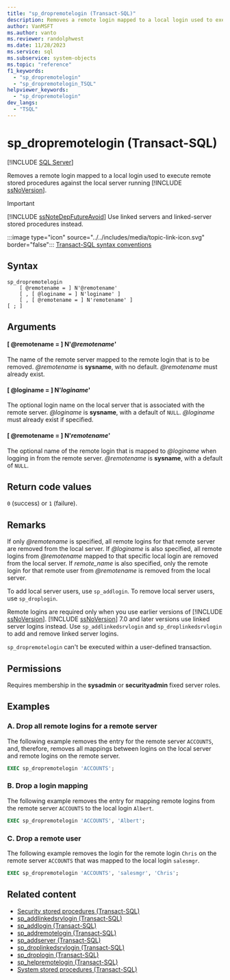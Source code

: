 ```yaml
---
title: "sp_dropremotelogin (Transact-SQL)"
description: Removes a remote login mapped to a local login used to execute remote stored procedures against the local server running SQL Server.
author: VanMSFT
ms.author: vanto
ms.reviewer: randolphwest
ms.date: 11/28/2023
ms.service: sql
ms.subservice: system-objects
ms.topic: "reference"
f1_keywords:
  - "sp_dropremotelogin"
  - "sp_dropremotelogin_TSQL"
helpviewer_keywords:
  - "sp_dropremotelogin"
dev_langs:
  - "TSQL"
---
```

# sp_dropremotelogin (Transact-SQL)

[!INCLUDE [SQL Server](../../includes/applies-to-version/sqlserver.md)]

Removes a remote login mapped to a local login used to execute remote stored procedures against the local server running [!INCLUDE [ssNoVersion](../../includes/ssnoversion-md.md)].

> [!IMPORTANT]  
> [!INCLUDE [ssNoteDepFutureAvoid](../../includes/ssnotedepfutureavoid-md.md)] Use linked servers and linked-server stored procedures instead.

:::image type="icon" source="../../includes/media/topic-link-icon.svg" border="false"::: [Transact-SQL syntax conventions](../../t-sql/language-elements/transact-sql-syntax-conventions-transact-sql.md)

## Syntax

```syntaxsql
sp_dropremotelogin
    [ @remotename = ] N'@remotename'
    [ , [ @loginame = ] N'loginame' ]
    [ , [ @remotename = ] N'remotename' ]
[ ; ]
```

## Arguments

#### [ @remotename = ] N'*@remotename*'

The name of the remote server mapped to the remote login that is to be removed. *@remotename* is **sysname**, with no default. *@remotename* must already exist.

#### [ @loginame = ] N'*loginame*'

The optional login name on the local server that is associated with the remote server. *@loginame* is **sysname**, with a default of `NULL`. *@loginame* must already exist if specified.

#### [ @remotename = ] N'*remotename*'

The optional name of the remote login that is mapped to *@loginame* when logging in from the remote server. *@remotename* is **sysname**, with a default of `NULL`.

## Return code values

`0` (success) or `1` (failure).

## Remarks

If only *@remotename* is specified, all remote logins for that remote server are removed from the local server. If *@loginame* is also specified, all remote logins from *@remotename* mapped to that specific local login are removed from the local server. If *remote_name* is also specified, only the remote login for that remote user from *@remotename* is removed from the local server.

To add local server users, use `sp_addlogin`. To remove local server users, use `sp_droplogin`.

Remote logins are required only when you use earlier versions of [!INCLUDE [ssNoVersion](../../includes/ssnoversion-md.md)]. [!INCLUDE [ssNoVersion](../../includes/ssnoversion-md.md)] 7.0 and later versions use linked server logins instead. Use `sp_addlinkedsrvlogin` and `sp_droplinkedsrvlogin` to add and remove linked server logins.

`sp_dropremotelogin` can't be executed within a user-defined transaction.

## Permissions

Requires membership in the **sysadmin** or **securityadmin** fixed server roles.

## Examples

### A. Drop all remote logins for a remote server

The following example removes the entry for the remote server `ACCOUNTS`, and, therefore, removes all mappings between logins on the local server and remote logins on the remote server.

```sql
EXEC sp_dropremotelogin 'ACCOUNTS';
```

### B. Drop a login mapping

The following example removes the entry for mapping remote logins from the remote server `ACCOUNTS` to the local login `Albert`.

```sql
EXEC sp_dropremotelogin 'ACCOUNTS', 'Albert';
```

### C. Drop a remote user

The following example removes the login for the remote login `Chris` on the remote server `ACCOUNTS` that was mapped to the local login `salesmgr`.

```sql
EXEC sp_dropremotelogin 'ACCOUNTS', 'salesmgr', 'Chris';
```

## Related content

- [Security stored procedures (Transact-SQL)](security-stored-procedures-transact-sql.md)
- [sp_addlinkedsrvlogin (Transact-SQL)](sp-addlinkedsrvlogin-transact-sql.md)
- [sp_addlogin (Transact-SQL)](sp-addlogin-transact-sql.md)
- [sp_addremotelogin (Transact-SQL)](sp-addremotelogin-transact-sql.md)
- [sp_addserver (Transact-SQL)](sp-addserver-transact-sql.md)
- [sp_droplinkedsrvlogin (Transact-SQL)](sp-droplinkedsrvlogin-transact-sql.md)
- [sp_droplogin (Transact-SQL)](sp-droplogin-transact-sql.md)
- [sp_helpremotelogin (Transact-SQL)](sp-helpremotelogin-transact-sql.md)
- [System stored procedures (Transact-SQL)](system-stored-procedures-transact-sql.md)
